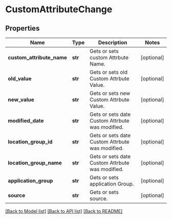 # CustomAttributeChange

## Properties
Name | Type | Description | Notes
------------ | ------------- | ------------- | -------------
**custom_attribute_name** | **str** | Gets or sets custom Attrbute Name. | [optional] 
**old_value** | **str** | Gets or sets old Custom Attrbute Value. | [optional] 
**new_value** | **str** | Gets or sets new Custom Attrbute Value. | [optional] 
**modified_date** | **str** | Gets or sets date Custom Attrbute was modified. | [optional] 
**location_group_id** | **str** | Gets or sets date Custom Attrbute was modified. | [optional] 
**location_group_name** | **str** | Gets or sets date Custom Attrbute was modified. | [optional] 
**application_group** | **str** | Gets or sets application Group. | [optional] 
**source** | **str** | Gets or sets source. | [optional] 

[[Back to Model list]](../README.md#documentation-for-models) [[Back to API list]](../README.md#documentation-for-api-endpoints) [[Back to README]](../README.md)



